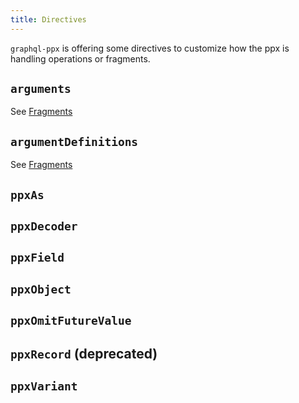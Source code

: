 ```yaml
---
title: Directives
---
```


`graphql-ppx` is offering some directives to customize how the ppx is handling
operations or fragments.

## `arguments`

See [Fragments](fragment.md)

## `argumentDefinitions`

See [Fragments](fragment.md)

## `ppxAs`

## `ppxDecoder`

## `ppxField`

## `ppxObject`

## `ppxOmitFutureValue`

## `ppxRecord` (deprecated)

## `ppxVariant`
